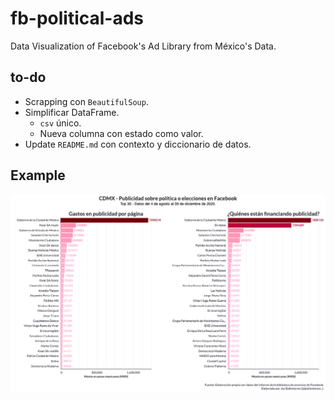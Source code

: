 # fb-political-ads

Data Visualization of Facebook's Ad Library from México's Data.

## to-do
- Scrapping con `BeautifulSoup`.
- Simplificar DataFrame.
    - `csv` único.
    - Nueva columna con estado como valor.
- Update `README.md` con contexto y diccionario de datos.


## Example

![CDMX](https://github.com/jballesterosc/fb-political-ads/blob/main/plots/png/cdmx.png)
